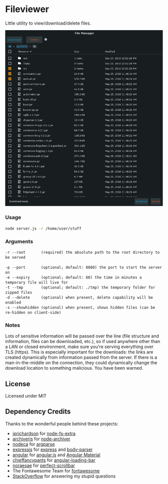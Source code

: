 # Fileviewer
Little utility to view/download/delete files.

![fileviewer](https://github.com/pulse0ne/fileviewer/blob/master/fileviewer.png?raw=true)

### Usage
```bash
node server.js -r /home/user/stuff
```

### Arguments
```
-r --root       (required) the absolute path to the root directory to be served

-p --port       (optional; default: 8080) the port to start the server on
-e --expiry     (optional; default: 60) the time in minutes a temporary file will live for
-t --tmp        (optional; default: ./tmp) the temporary folder for zipped files
-d --delete     (optional) when present, delete capability will be enabled
-s --showhidden (optional) when present, shows hidden files (can be re-hidden on client-side)
```

### Notes
Lots of sensitive information will be passed over the line (file structure and information, files can be downloaded, etc.), so if used anywhere other than a LAN or closed environment, make sure you're serving everything over TLS (https).
This is especially important for the downloads: the links are created dynamically from information passed from the server. If there is a man-in-the-middle on the connection, they could dynamically change the download location to something malicious.
You have been warned.

## License
Licensed under MIT

## Dependency Credits
Thanks to the wonderful people behind these projects:
- [jprichardson](https://github.com/jprichardson) for [node-fs-extra](https://github.com/jprichardson/node-fs-extra)
- [archiverjs](https://github.com/archiverjs) for [node-archiver](https://github.com/archiverjs/node-archiver)
- [nodeca](https://github.com/nodeca) for [argparse](https://github.com/nodeca/argparse)
- [expressjs](https://github.com/expressjs) for [express](https://github.com/expressjs/express) and [body-parser](https://github.com/expressjs/body-parser)
- [angular](https://github.com/angular) for [angular.js](https://github.com/angular/angular.js) and [Angular Material](https://github.com/angular/material)
- [chieffancypants](https://github.com/chieffancypants) for [angular-loading-bar](https://github.com/chieffancypants/angular-loading-bar)
- [noraesae](https://github.com/noraesae) for [perfect-scrollbar](https://github.com/noraesae/perfect-scrollbar)
- The Fontawesome Team for [fontawesome](http://fontawesome.io/)
- [StackOverflow](http://stackoverflow.com/) for answering my stupid questions
